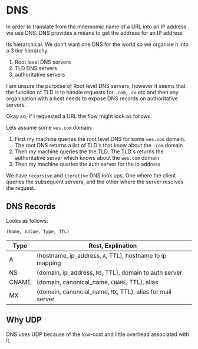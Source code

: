 # DNS 

In order to translate from the mnemomic name of a URL into an IP address we use
DNS. DNS provides a means to get the address for an IP address

Its hierarchical. We don't want one DNS for the world so we organise it into
a 3 tier hierarchy. 

1. Root level DNS servers
1. TLD DNS servers
1. authoritative servers

I am unsure the purpose of Root level DNS servers, however it seems that the 
function of TLD is to handle requests for `.com`, `.co` etc and then any 
organisation with a host needs to expose DNS records on authoritative servers.

Okay so, if I requested a URL the flow might look as follows:


Lets assume some `wes.com` domain:

1. First my machine queries the root level DNS for some `wes.com` domain. The root DNS
    returns a list of TLD's that know about the `.com` domain
1. Then my machine queries the the TLD. The TLD's returns the authoritative server
   which knows about the `wes.com` domain
1. Then my machine queries the auth server for the ip address

We have `recursive` and `iterative` DNS look ups. One where the client queries
the subsequent servers, and the other where the server resolves the request.

## DNS Records

Looks as follows:

```
(Name, Value, Type, TTL)
```

| Type | Rest, Explination | 
| --- | --- |
| A | (hostname, ip_address, `A`, TTL), hostname to ip mapping |
| NS | (domain, ip_address, `NS`, TTL), domain to auth server |
| CNAME | (domain, canonical_name, `CNAME`, TTL), alias |
| MX | (domain, canoncial_name, `MX`, TTL), alias for mail server |


## Why UDP

DNS uses UDP because of the low-cost and little overhead associated with it.
